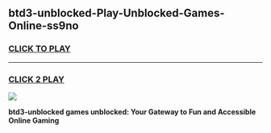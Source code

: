 
## btd3-unblocked-Play-Unblocked-Games-Online-ss9no
<h3>
<a href="https://premium76.site?title=btd3-unblocked&ref=25A">CLICK TO PLAY</a></h3>
<hr>

<h3>
<a href="https://premium76.site?title=btd3-unblocked&ref=25A">CLICK 2 PLAY</a>
  
</h3>

<a href="https://premium76.site?title=btd3-unblocked&ref=25A"><img src="https://clearcache.store/games.png"></a>


**btd3-unblocked games unblocked: Your Gateway to Fun and Accessible Online Gaming**
